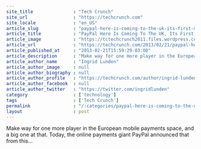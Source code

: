 ```yaml
---
site_title               : "Tech Crunch"
site_url                 : "https://techcrunch.com"
site_locale              : "en_US"
article_slug             : "paypal-here-is-coming-to-the-uk-its-first-mobile-payment-market-in-europe-armed-with-a-new-way-to-read-your-card"
article_title            : "PayPal Here Is Coming To The UK, Its First Mobile Payment Market In Europe, Armed With A New Way To Read Your Card"
article_image            : "https://tctechcrunch2011.files.wordpress.com/2013/02/paypal-here-hands.png?w=600&h=400&crop=1"
article_url              : "https://techcrunch.com/2013/02/21/paypal-here-is-coming-to-the-uk-its-first-market-in-europe-armed-with-a-new-way-to-read-your-card/"
article_published_at     : "2013-02-21T15:59:29-03:00"
article_description      : "Make way for one more player in the European mobile payments space, and a big one at that. Today, the online payments giant PayPal announced that from this..."
article_author_name      : "Ingrid Lunden"
article_author_image     : null
article_author_biography : null
article_author_profile   : "https://techcrunch.com/author/ingrid-lunden/"
article_author_facebook  : null
article_author_twitter   : "https://twitter.com/ingridlunden"
category                 : ['technology']
tags                     : ['Tech Crunch']
permalink                : "/:categories/paypal-here-is-coming-to-the-uk-its-first-mobile-payment-market-in-europe-armed-with-a-new-way-to-read-your-card/"
layout                   : post
---
```


Make way for one more player in the European mobile payments space, and a big one at that. Today, the online payments giant PayPal announced that from this...
